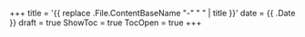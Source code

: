 +++
title = '{{ replace .File.ContentBaseName "-" " " | title }}'
date = {{ .Date }}
draft = true
ShowToc = true
TocOpen = true
+++
